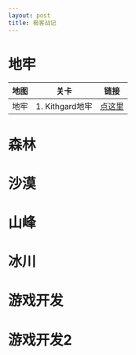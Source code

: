 ```yaml
---
layout: post
title: 极客战记
---
```

# 地牢

地图 | 关卡 | 链接
---|---|---
地牢 | 1. Kithgard地牢 | [点这里](/极客战记/dungeons-of-kithgard.html)

# 森林
# 沙漠
# 山峰
# 冰川
# 游戏开发
# 游戏开发2